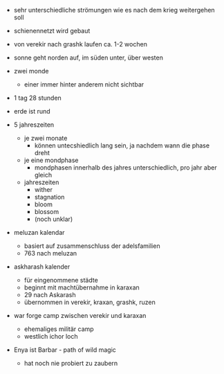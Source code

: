 - sehr unterschiedliche strömungen wie es nach dem krieg weitergehen soll
- schienennetzt wird gebaut
- von verekir nach grashk laufen ca. 1-2 wochen


- sonne geht norden auf, im süden unter, über westen
- zwei monde
	- einer immer hinter anderem nicht sichtbar
- 1 tag 28 stunden
- erde ist rund
- 5 jahreszeiten
	- je zwei monate
		- können untecshiedlich lang sein, ja nachdem wann die phase dreht
	- je eine mondphase
		- mondphasen innerhalb des jahres unterschiedlich, pro jahr aber gleich
	- jahreszeiten
		- wither
		- stagnation
		- bloom
		- blossom
		- (noch unklar)
- meluzan kalendar
	- basiert auf zusammenschluss der adelsfamilien
	- 763 nach meluzan
- askharash kalender
	- für eingenommene städte
	- beginnt mit machtübernahme in karaxan
	- 29 nach Askarash
	- übernommen in verekir, kraxan, grashk, ruzen



- war forge camp zwischen verekir und karaxan
	- ehemaliges militär camp
	- westlich ichor loch

- Enya ist Barbar - path of wild magic
	- hat noch nie probiert zu zaubern

